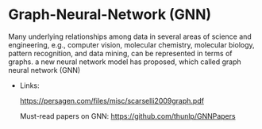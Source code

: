 # Graph-Neural-Network (GNN)
Many underlying relationships among data in several areas of science and engineering, e.g., computer vision, molecular chemistry, molecular biology, pattern recognition, and data mining, can be represented in terms of graphs. a new neural network model has proposed, which called graph neural network (GNN)
- Links:

     https://persagen.com/files/misc/scarselli2009graph.pdf
     
     Must-read papers on GNN:
     https://github.com/thunlp/GNNPapers
